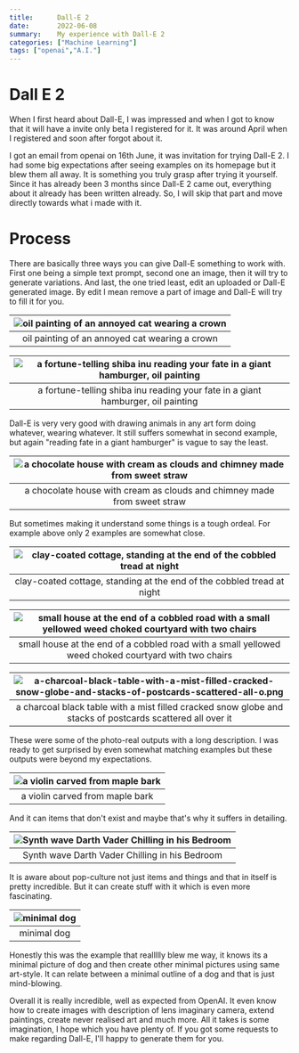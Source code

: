 ```yaml
---
title:      Dall-E 2
date:       2022-06-08
summary:    My experience with Dall-E 2
categories: ["Machine Learning"]
tags: ["openai","A.I."]
---
```

# Dall E 2
When I first heard about Dall-E, I was impressed and when I got to know that it will have a invite only beta I registered for it.
It was around April when I registered and soon after forgot about it.

I got an email from openai on 16th June, it was invitation for trying Dall-E 2.
I had some big expectations after seeing examples on its homepage but it blew them all away.
It is something you truly grasp after trying it yourself.
Since it has already been 3 months since Dall-E 2 came out, everything about it already has been written already.
So, I will skip that part and move directly towards what i made with it.

# Process
There are basically three ways you can give Dall-E something to work with.
First one being a simple text prompt, second one an image, then it will try to generate variations. And last, the one tried least, edit an uploaded or Dall-E generated image. By edit I mean remove a part of image and Dall-E will try to fill it for you. 

| ![oil painting of an annoyed cat wearing a crown](https://i.postimg.cc/YSm0RpX8/oil-painting-of-an-annoyed-cat-wearing-a-crown.png) |
|:--:|
|oil painting of an annoyed cat wearing a crown  |

| ![a fortune-telling shiba inu reading your fate in a giant hamburger, oil painting](https://i.postimg.cc/mkcgckdx/a-fortune-telling-shiba-inu-reading-your-fate-in-a-giant-hamburger-oil-painting.png)|
|:--:|
|a fortune-telling shiba inu reading your fate in a giant hamburger, oil painting  |

Dall-E is very very good with drawing animals in any art form doing whatever, wearing whatever.
It still suffers somewhat in second example, but again "reading fate in a giant hamburger" is vague to say the least.

| ![a chocolate house with cream as clouds and chimney made from sweet straw](https://i.postimg.cc/q7XT543f/a-chocolate-house-with-cream-as-clouds-and-chimney-made-from-sweet-straw.png)|
|:--:|
|a chocolate house with cream as clouds and chimney made from sweet straw  |

But sometimes making it understand some things is a tough ordeal.
For example above only 2 examples are somewhat close.

| ![clay-coated cottage, standing at the end of the cobbled tread at night](https://i.postimg.cc/1tt6yxMq/clay-coated-cottage-standing-at-the-end-of-the-cobbled-tread-at-night.png)|
|:--:|
|clay-coated cottage, standing at the end of the cobbled tread at night  |

| ![small house at the end of a cobbled road with a small yellowed weed choked courtyard with two chairs](https://i.postimg.cc/50KtNLSq/small-house-at-the-end-of-a-cobbled-road-with-a-small-yellowed-weed-choked-courtyard-with-two-chairs.png)|
|:--:|
|small house at the end of a cobbled road with a small yellowed weed choked courtyard with two chairs  |

| ![a-charcoal-black-table-with-a-mist-filled-cracked-snow-globe-and-stacks-of-postcards-scattered-all-o.png](https://i.postimg.cc/t4fgdqH9/a-charcoal-black-table-with-a-mist-filled-cracked-snow-globe-and-stacks-of-postcards-scattered-all-o.png) |
|:--:|
|a charcoal black table with a mist filled cracked snow globe and stacks of postcards scattered all over it|

These were some of the photo-real outputs with a long description.
I was ready to get surprised by even somewhat matching examples but these outputs were beyond my expectations.

| ![a violin carved from maple bark](https://i.postimg.cc/RVcS6kMD/a-violin-carved-from-maple-bark.png)|
|:--:|
|a violin carved from maple bark  |

And it can items that don't exist and maybe that's why it suffers in detailing.

| ![Synth wave Darth Vader Chilling in his Bedroom](https://i.postimg.cc/Qt9RrDBx/Synthwave-Darth-Vader-Chilling-in-Bedroom.png)|
|:--:|
|Synth wave Darth Vader Chilling in his Bedroom  |

It is aware about pop-culture not just items and things and that in itself is pretty incredible.
But it can create stuff with it which is even more fascinating.

| ![minimal dog](https://i.postimg.cc/CMJVFqP3/dog-red-clipart.png)|
|:--:|
|minimal dog  |

Honestly this was the example that reallllly blew me way, it knows its a minimal picture of dog and then create other minimal pictures using same art-style.
It can relate between a minimal outline of a dog and that is just mind-blowing.

Overall it is really incredible, well as expected from OpenAI.
It even know how to create images with description of lens imaginary camera, extend paintings, create never realised art and much more.
All it takes is some imagination, I hope which you have plenty of.
If you got some requests to make regarding Dall-E, I'll happy to generate them for you.

